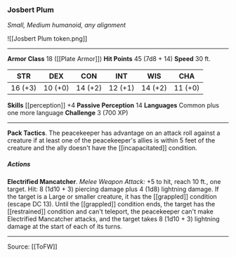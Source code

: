 ### Josbert Plum
_Small, Medium humanoid, any alignment_

![[Josbert Plum token.png]]


---

**Armor Class** 18 ([[Plate Armor]])
**Hit Points** 45 (7d8 + 14)
**Speed** 30 ft.

| STR     | DEX     | CON     | INT     | WIS     | CHA     |
|---------|---------|---------|---------|---------|---------|
| 16 (+3) | 10 (+0) | 14 (+2) | 12 (+1) | 14 (+2) | 11 (+0) |

**Skills** [[perception]] +4
**Passive Perception** 14
**Languages** Common plus one more language
**Challenge** 3 (700 XP)

---

**Pack Tactics**. The peacekeeper has advantage on an attack roll against a creature if at least one of the peacekeeper's allies is within 5 feet of the creature and the ally doesn't have the [[incapacitated]] condition.

##### Actions
**Electrified Mancatcher**. _Melee Weapon Attack:_ +5 to hit, reach 10 ft., one target. Hit: 8 (1d10 + 3) piercing damage plus 4 (1d8) lightning damage. If the target is a Large or smaller creature, it has the [[grappled]] condition (escape DC 13). Until the [[grappled]] condition ends, the target has the [[restrained]] condition and can't teleport, the peacekeeper can't make Electrified Mancatcher attacks, and the target takes 8 (1d10 + 3) lightning damage at the start of each of its turns.


---

Source: [[ToFW]]